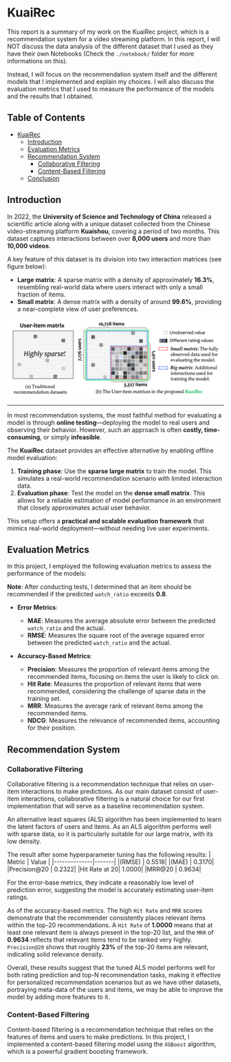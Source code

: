# KuaiRec
This report is a summary of my work on the KuaiRec project, which is a recommendation system for a video streaming platform. In this report, I will NOT discuss the data analysis of the different dataset that I used as they have their own Notebooks (Check the `./notebook/` folder for more informations on this).

Instead, I will focus on the recommendation system itself and the different models that I implemented and explain my choices. I will also discuss the evaluation metrics that I used to measure the performance of the models and the results that I obtained.


## Table of Contents
- [KuaiRec](#kuairec)
  - [Introduction](#introduction)
  - [Evaluation Metrics](#evaluation-metrics)
  - [Recommendation System](#recommendation-system)
    - [Collaborative Filtering](#collaborative-filtering)
    - [Content-Based Filtering](#content-based-filtering)
  - [Conclusion](#conclusion)

## Introduction
In 2022, the **University of Science and Technology of China** released a scientific article along with a unique dataset collected from the Chinese video-streaming platform **Kuaishou**, covering a period of two months. This dataset captures interactions between over **8,000 users** and more than **10,000 videos**.

A key feature of this dataset is its division into two interaction matrices (see figure below):

- **Large matrix**: A sparse matrix with a density of approximately **16.3%**, resembling real-world data where users interact with only a small fraction of items.
- **Small matrix**: A dense matrix with a density of around **99.6%**, providing a near-complete view of user preferences.

![kuaiRec](./img/KuaiRec.png)

---

In most recommendation systems, the most faithful method for evaluating a model is through **online testing**—deploying the model to real users and observing their behavior. However, such an approach is often **costly, time-consuming**, or simply **infeasible**.

The **KuaiRec** dataset provides an effective alternative by enabling offline model evaluation:

1. **Training phase**: Use the **sparse large matrix** to train the model. This simulates a real-world recommendation scenario with limited interaction data.
2. **Evaluation phase**: Test the model on the **dense small matrix**. This allows for a reliable estimation of model performance in an environment that closely approximates actual user behavior.

This setup offers a **practical and scalable evaluation framework** that mimics real-world deployment—without needing live user experiments.

## Evaluation Metrics

In this project, I employed the following evaluation metrics to assess the performance of the models:

**Note**: After conducting tests, I determined that an item should be recommended if the predicted `watch_ratio` exceeds **0.8**.

- **Error Metrics**:
  - **MAE**: Measures the average absolute error between the predicted `watch_ratio` and the actual.
  - **RMSE**: Measures the square root of the average squared error between the predicted `watch_ratio` and the actual.

- **Accuracy-Based Metrics**:
  - **Precision**: Measures the proportion of relevant items among the recommended items, focusing on items the user is likely to click on.
  - **Hit Rate**: Measures the proportion of relevant items that were recommended, considering the challenge of sparse data in the training set.
  - **MRR**: Measures the average rank of relevant items among the recommended items.
  - **NDCG**: Measures the relevance of recommended items, accounting for their position.

## Recommendation System
### Collaborative Filtering

Collaborative filtering is a recommendation technique that relies on user-item interactions to make predictions. As our main dataset consist of user-item interactions, collaborative filtering is a natural choice for our first implementation that will serve as a baseline recommendation system.

An alternative least squares (ALS) algorithm has been implemented to learn the latent factors of users and items. As an ALS algorithm performs well with sparse data, so it is particularly suitable for our large matrix, with its low density.

The result after some hyperparameter tuning has the following results:
| Metric       | Value |
|--------------|-------|
|(RMSE)        | 0.5518|
|(MAE)         | 0.3170|
|Precision@20  | 0.2322|
|Hit Rate at 20| 1.0000|
|MRR@20        | 0.9634|

For the error-base metrics, they indicate a reasonably low level of prediction error, suggesting the model is accurately estimating user-item ratings.

As of the accuracy-based metrics. The high `Hit Rate` and `MRR` scores demonstrate that the recommender consistently places relevant items within the top-20 recommendations. A `Hit Rate` of **1.0000** means that at least one relevant item is always present in the top-20 list, and the `MRR` of **0.9634** reflects that relevant items tend to be ranked very highly. `Precision@20` shows that roughly **23%** of the top-20 items are relevant, indicating solid relevance density.

Overall, these results suggest that the tuned ALS model performs well for both rating prediction and top-N recommendation tasks, making it effective for personalized recommendation scenarios but as we have other datasets, portraying meta-data of the users and items, we may be able to improve the model by adding more features to it.

### Content-Based Filtering
Content-based filtering is a recommendation technique that relies on the features of items and users to make predictions. In this project, I implemented a content-based filtering model using the `XGBoost` algorithm, which is a powerful gradient boosting framework.